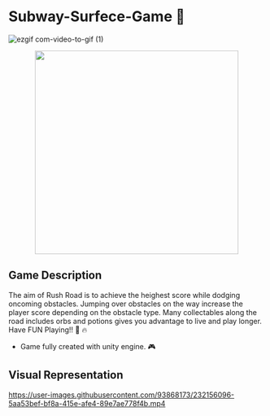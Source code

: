 # Subway-Surfece-Game :running: 
![ezgif com-video-to-gif (1)](https://user-images.githubusercontent.com/93868173/232160673-6ea59fa7-4739-4fb5-afb1-72b4a5e1ed9b.gif)

<div align="center">
     <img src="https://user-images.githubusercontent.com/93868173/232160673-6ea59fa7-4739-4fb5-afb1-72b4a5e1ed9b.gif" data-canonical-src="https://user-images.githubusercontent.com/93868173/196001758-ac86be01-75b6-4606-b620-963113c6f9a4.jpg" width="400" height="400"/>

</div>


## Game Description
The aim of Rush Road is to achieve the heighest score while dodging oncoming obstacles. 
Jumping over obstacles  on the way increase the player score depending on the obstacle type. 
Many collectables along the road includes orbs and potions gives you advantage to live and play longer. Have FUN Playing!! :clap: :fire:
- Game fully created with unity engine. :video_game:

## Visual Representation

https://user-images.githubusercontent.com/93868173/232156096-5aa53bef-bf8a-415e-afe4-89e7ae778f4b.mp4


  





